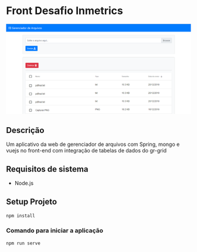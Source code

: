 # Front Desafio Inmetrics

<div style="text-align:center"><img src ="./front.png" /></div>

## Descrição
Um aplicativo da web de gerenciador de arquivos com Spring, mongo e vuejs no front-end com integração de tabelas de dados do gr-grid

## Requisitos de sistema
* Node.js

## Setup Projeto
```
npm install
```

### Comando para iniciar a aplicação
```
npm run serve
```
